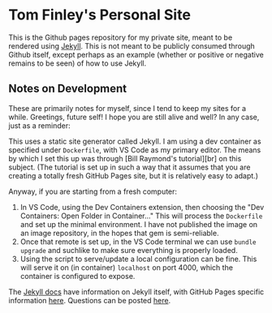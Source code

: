 # Tom Finley's Personal Site

This is the Github pages repository for my private site, meant to be rendered
using [Jekyll](https://jekyllrb.com/). This is not meant to be publicly consumed
through Github itself, except perhaps as an example (whether or positive or
negative remains to be seen) of how to use Jekyll.

## Notes on Development

These are primarily notes for myself, since I tend to keep my sites for a while.
Greetings, future self! I hope you are still alive and well? In any case, just
as a reminder:

This uses a static site generator called Jekyll. I am using a dev container as
specified under `Dockerfile`, with VS Code as my primary editor. The means by
which I set this up was through [Bill Raymond's tutorial][br] on this subject.
(The tutorial is set up in such a way that it assumes that you are creating a
totally fresh GitHub Pages site, but it is relatively easy to adapt.)

Anyway, if you are starting from a fresh computer:

1. In VS Code, using the Dev Containers extension, then choosing the "Dev
   Containers: Open Folder in Container..." This will process the `Dockerfile`
   and set up the minimal environment. I have not published the image on an
   image repository, in the hopes that gem is semi-reliable.
2. Once that remote is set up, in the VS Code terminal we can use `bundle
   upgrade` and suchlike to make sure everything is properly loaded.
3. Using the script to serve/update a local configuration can be fine. This will
   serve it on (in container) `localhost` on port 4000, which the container is
   configured to expose.

The [Jekyll docs][jekyll-docs] have information on Jekyll itself, with GitHub
Pages specific information [here][gh-pages]. Questions can be posted
[here][jekyll-talk].

[jekyll-docs]: https://jekyllrb.com/docs/home
[jekyll-gh]:   https://github.com/jekyll/jekyll
[jekyll-talk]: https://talk.jekyllrb.com/
[gh-pages]:    https://docs.github.com/en/pages
[billr]: https://gist.github.com/BillRaymond/db761d6b53dc4a237b095819d33c7332